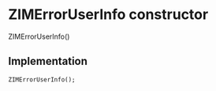 


# ZIMErrorUserInfo constructor







ZIMErrorUserInfo()





## Implementation

```dart
ZIMErrorUserInfo();
```







